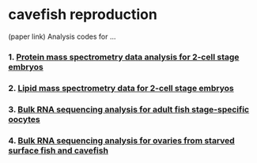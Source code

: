 # cavefish reproduction
(paper link)
Analysis codes for ...

### 1. [Protein mass spectrometry data analysis for 2-cell stage embryos](https://github.com/Xiazistarry/cavefish/blob/main/Proteomics_analysis.rmd) 
### 2. [Lipid mass spectrometry data for 2-cell stage embryos](https://github.com/Xiazistarry/cavefish/blob/main/Lipidomics_analysis.rmd)
### 3. [Bulk RNA sequencing analysis for adult fish stage-specific oocytes](https://github.com/Xiazistarry/cavefish/blob/main/Stage-specific_oocytes_RNA_seq_analysis.rmd)
### 4. [Bulk RNA sequencing analysis for ovaries from starved surface fish and cavefish](https://github.com/Xiazistarry/cavefish/blob/main/Starvation_breeding_exp_RNA_seq_analysis.rmd)
